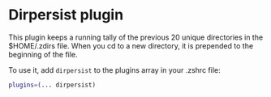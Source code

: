 # Dirpersist plugin

This plugin keeps a running tally of the previous 20 unique directories in the $HOME/.zdirs file.  When you cd to a new directory, it is prepended to the beginning of the file.

To use it, add `dirpersist` to the plugins array in your .zshrc file:

```zsh
plugins=(... dirpersist)
```
